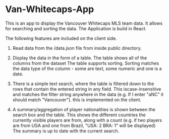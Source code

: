 # Van-Whitecaps-App
This is an app to display the Vancouver Whitecaps MLS team data. It allows for searching and sorting the data.
The Application is build in React.

The following features are included on the client side.


1.  Read data from the /data.json file from inside public directory.

2.  Display the data in the form of a table. The table shows all of the columns from the dataset
    The table supports sorting. Sorting matches the data type of the column - some are text,
    some numeric and one is a date.
    
3. There is a simple text search, where the table is filtered down to the rows that contain the entered string in any field.
   This iscase-insensitive and matches the filter string anywhere in the data
  (e.g. If I enter "aNC" it should match "Vancouver"). this is implemented on the client.
  
4. A summary/aggregation of player nationalities is shown between the search box
  and the table. This shows the different countries the currently visible
  players are from, along with a count (e.g. if two players are from USA and one
  from Brazil, "USA: 2 BRA: 1" will be displayed)
  The summary is up to date with the current search.
  
  
  
